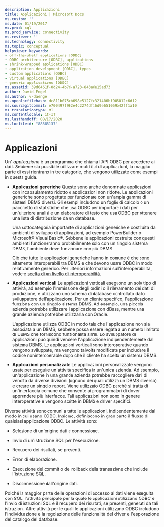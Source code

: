 ```yaml
---
description: Applicazioni
title: Applicazioni | Microsoft Docs
ms.custom: ''
ms.date: 01/19/2017
ms.prod: sql
ms.prod_service: connectivity
ms.reviewer: ''
ms.technology: connectivity
ms.topic: conceptual
helpviewer_keywords:
- off-the-shelf applications [ODBC]
- ODBC architecture [ODBC], applications
- shrink-wrapped applications [ODBC]
- application development [ODBC], types
- custom applications [ODBC]
- virtual applications [ODBC]
- generic applications [ODBC]
ms.assetid: 39d6461f-0d24-4b7d-a723-843ade15ad73
author: David-Engel
ms.author: v-daenge
ms.openlocfilehash: dc811b075eb698e5127fc321406bf906012c6d12
ms.sourcegitcommit: e700497f962e4c2274df16d9e651059b42ff1a10
ms.translationtype: MT
ms.contentlocale: it-IT
ms.lasthandoff: 08/17/2020
ms.locfileid: "88386137"
---
```

# <a name="applications"></a>Applicazioni
Un' *applicazione* è un programma che chiama l'API ODBC per accedere ai dati. Sebbene sia possibile utilizzare molti tipi di applicazioni, la maggior parte di essi rientrano in tre categorie, che vengono utilizzate come esempi in questa guida.  
  
-   **Applicazioni generiche** Queste sono anche denominate applicazioni con incapsulamento ridotto o applicazioni non ridotte. Le applicazioni generiche sono progettate per funzionare con un'ampia gamma di sistemi DBMS diversi. Gli esempi includono un foglio di calcolo o un pacchetto di statistiche che usa ODBC per importare i dati per un'ulteriore analisi e un elaboratore di testo che usa ODBC per ottenere una lista di distribuzione da un database.  
  
     Una sottocategoria importante di applicazioni generiche è costituita da ambienti di sviluppo di applicazioni, ad esempio PowerBuilder o Microsoft® Visual Basic®. Sebbene le applicazioni costruite con questi ambienti funzioneranno probabilmente solo con un singolo sistema DBMS, l'ambiente deve funzionare con più DBMS.  
  
     Ciò che tutte le applicazioni generiche hanno in comune è che sono altamente interoperabili tra DBMS e che devono usare ODBC in modo relativamente generico. Per ulteriori informazioni sull'interoperabilità, vedere [scelta di un livello di interoperabilità](../../odbc/reference/develop-app/choosing-a-level-of-interoperability.md).  
  
-   **Applicazioni verticali** Le applicazioni verticali eseguono un solo tipo di attività, ad esempio l'immissione degli ordini o il rilevamento dei dati di produzione, e utilizzano uno schema di database controllato dallo sviluppatore dell'applicazione. Per un cliente specifico, l'applicazione funziona con un singolo sistema DBMS. Ad esempio, una piccola azienda potrebbe utilizzare l'applicazione con dBase, mentre una grande azienda potrebbe utilizzarla con Oracle.  
  
     L'applicazione utilizza ODBC in modo tale che l'applicazione non sia associata a un DBMS, sebbene possa essere legata a un numero limitato di DBMS che forniscono funzionalità simili. Lo sviluppatore di applicazioni può quindi vendere l'applicazione indipendentemente dal sistema DBMS. Le applicazioni verticali sono interoperative quando vengono sviluppate, ma vengono talvolta modificate per includere il codice noninteroperable dopo che il cliente ha scelto un sistema DBMS.  
  
-   **Applicazioni personalizzate** Le applicazioni personalizzate vengono usate per eseguire un'attività specifica in un'unica azienda. Ad esempio, un'applicazione in una grande azienda potrebbe raccogliere dati di vendita da diverse divisioni (ognuno dei quali utilizza un DBMS diverso) e creare un singolo report. Viene utilizzato ODBC perché si tratta di un'interfaccia comune che consente ai programmatori di dover apprendere più interfacce. Tali applicazioni non sono in genere interoperative e vengono scritte in DBMS e driver specifici.  
  
 Diverse attività sono comuni a tutte le applicazioni, indipendentemente dal modo in cui usano ODBC. Insieme, definiscono in gran parte il flusso di qualsiasi applicazione ODBC. Le attività sono:  
  
-   Selezione di un'origine dati e connessione.  
  
-   Invio di un'istruzione SQL per l'esecuzione.  
  
-   Recupero dei risultati, se presenti.  
  
-   Errori di elaborazione.  
  
-   Esecuzione del commit o del rollback della transazione che include l'istruzione SQL.  
  
-   Disconnessione dall'origine dati.  
  
 Poiché la maggior parte delle operazioni di accesso ai dati viene eseguita con SQL, l'attività principale per la quale le applicazioni utilizzano ODBC è l'invio di istruzioni SQL e il recupero dei risultati, se presenti, generati da tali istruzioni. Altre attività per le quali le applicazioni utilizzano ODBC includono l'individuazione e la regolazione delle funzionalità del driver e l'esplorazione del catalogo del database.
